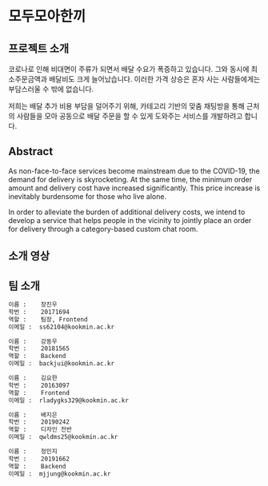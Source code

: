 # 모두모아한끼

## 프로젝트 소개
코로나로 인해 비대면이 주류가 되면서 배달 수요가 폭증하고 있습니다. 그와 동시에 최소주문금액과 배달비도 크게 늘어났습니다. 이러한 가격 상승은 혼자 사는 사람들에게는 부담스러울 수 밖에 없습니다.  

저희는 배달 추가 비용 부담을 덜어주기 위해, 카테고리 기반의 맞춤 채팅방을 통해 근처의 사람들을 모아 공동으로 배달 주문을 할 수 있게 도와주는 서비스를 개발하려고 합니다. 

## Abstract
As non-face-to-face services become mainstream due to the COVID-19, the demand for delivery is skyrocketing. At the same time, the minimum order amount and delivery cost have increased significantly. This price increase is inevitably burdensome for those who live alone.

In order to alleviate the burden of additional delivery costs, we intend to develop a service that helps people in the vicinity to jointly place an order for delivery through a category-based custom chat room.

## 소개 영상

## 팀 소개
```markdown
이름 :    장진우
학번 :    20171694
역할 :    팀장, Frontend
이메일 :  ss62104@kookmin.ac.kr
```
```markdown
이름 :    강동우
학번 :    20181565
역할 :    Backend
이메일 :  backjui@kookmin.ac.kr
```
```markdown
이름 :    김요한
학번 :    20163097
역할 :    Frontend
이메일 :  rladygks329@kookmin.ac.kr
```
```markdown
이름 :    배지은
학번 :    20190242
역할 :    디자인 전반
이메일 :  qwldms25@kookmin.ac.kr
```
```markdown
이름 :    정민지
학번 :    20191662
역할 :    Backend
이메일 :  mjjung@kookmin.ac.kr
```
